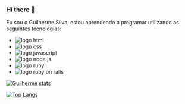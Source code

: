 ### Hi there 👋

Eu sou o Guilherme Silva, estou aprendendo a programar utilizando as seguintes tecnologias:

- <img src="https://img.shields.io/badge/HTML5-E34F26?style=for-the-badge&logo=html5&logoColor=white" alt="logo html">
- <img src="https://img.shields.io/badge/CSS3-1572B6?style=for-the-badge&logo=css3&logoColor=white" alt="logo css">
- <img src="https://img.shields.io/badge/JavaScript-F7DF1E?style=for-the-badge&logo=javascript&logoColor=black" alt="logo javascript">
- <img src="https://img.shields.io/badge/Node.js-43853D?style=for-the-badge&logo=node.js&logoColor=white" alt="logo node.js">
- <img src="https://img.shields.io/badge/Ruby-CC342D?style=for-the-badge&logo=ruby&logoColor=white" alt="logo ruby">
- <img src="https://img.shields.io/badge/Ruby_on_Rails-CC0000?style=for-the-badge&logo=ruby-on-rails&logoColor=white" alt="logo ruby on rails">

[![Guilherme stats](https://github-readme-stats.vercel.app/api?username=oguilhermesilva89)](https://github.com/anuraghazra/github-readme-stats)

[![Top Langs](https://github-readme-stats.vercel.app/api/top-langs/?username=oguilhermesilva89)](https://github.com/anuraghazra/github-readme-stats)

<!--
**oguilhermesilva89/oguilhermesilva89** is a ✨ _special_ ✨ repository because its `README.md` (this file) appears on your GitHub profile.

Here are some ideas to get you started:

- 🔭 I’m currently working on ...
- 🌱 I’m currently learning ...
- 👯 I’m looking to collaborate on ...
- 🤔 I’m looking for help with ...
- 💬 Ask me about ...
- 📫 How to reach me: ...
- 😄 Pronouns: ...
- ⚡ Fun fact: ...
-->
